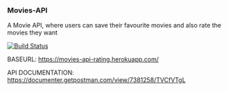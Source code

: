### Movies-API

A Movie API, where users can save their favourite movies and also rate the movies
they want

[![Build Status](https://travis-ci.com/Frost199/movies-api.svg?token=ssf7LwA6pZ4Zydi8UC4v&branch=master)](https://travis-ci.com/Frost199/movies-api)


BASEURL: https://movies-api-rating.herokuapp.com/

API DOCUMENTATION: https://documenter.getpostman.com/view/7381258/TVCfVTgL
